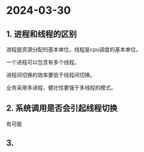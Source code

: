 # 2024-03-30

## 1. 进程和线程的区别

进程是资源分配的基本单位，线程是cpu调度的基本单位。

一个进程可以包含有多个线程。

进程间切换的效率要低于线程间切换。

业务采用多进程，健壮性要强于多线程的模式。

## 2. 系统调用是否会引起线程切换
有可能

## 3. 